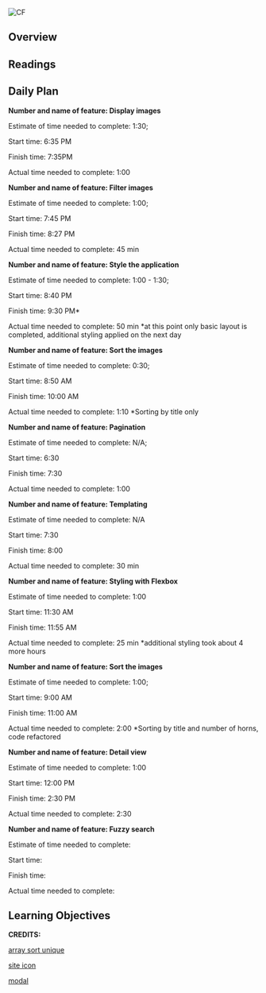 ![CF](https://i.imgur.com/7v5ASc8.png)

## Overview

## Readings

## Daily Plan

**Number and name of feature: Display images**

Estimate of time needed to complete:  1:30;

Start time: 6:35 PM

Finish time: 7:35PM

Actual time needed to complete: 1:00


**Number and name of feature: Filter images**

Estimate of time needed to complete: 1:00;

Start time: 7:45 PM

Finish time: 8:27 PM

Actual time needed to complete: 45 min


**Number and name of feature: Style the application**

Estimate of time needed to complete: 1:00 - 1:30;

Start time: 8:40 PM

Finish time: 9:30 PM*

Actual time needed to complete: 50 min
*at this point only basic layout is completed, additional styling applied on the next day


**Number and name of feature: Sort the images**

Estimate of time needed to complete: 0:30;

Start time: 8:50 AM

Finish time: 10:00 AM

Actual time needed to complete: 1:10
*Sorting by title only


**Number and name of feature: Pagination**

Estimate of time needed to complete: N/A;

Start time: 6:30

Finish time: 7:30

Actual time needed to complete: 1:00


**Number and name of feature: Templating**

Estimate of time needed to complete: N/A

Start time: 7:30

Finish time: 8:00

Actual time needed to complete: 30 min


**Number and name of feature: Styling with Flexbox**

Estimate of time needed to complete: 1:00

Start time: 11:30 AM

Finish time: 11:55 AM

Actual time needed to complete: 25 min
*additional styling took about 4 more hours

**Number and name of feature: Sort the images**

Estimate of time needed to complete: 1:00;

Start time: 9:00 AM

Finish time: 11:00 AM

Actual time needed to complete: 2:00
*Sorting by title and number of horns, code refactored


**Number and name of feature: Detail view**

Estimate of time needed to complete: 1:00

Start time: 12:00 PM

Finish time: 2:30 PM

Actual time needed to complete: 2:30


**Number and name of feature: Fuzzy search**

Estimate of time needed to complete: 

Start time: 

Finish time: 

Actual time needed to complete: 


## Learning Objectives



**CREDITS:**


[array sort unique](https://stackoverflow.com/questions/4833651/javascript-array-sort-and-unique)

[site icon](https://icons8.com)

[modal](https://www.w3schools.com/howto/howto_css_modals.asp)
